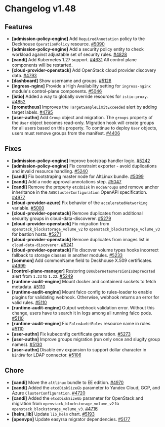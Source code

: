 # Changelog v1.48

## Features


 - **[admission-policy-engine]** Add `RequiredAnnotation` policy to the Deckhouse `OperationPolicy` resource. [#5090](https://github.com/deckhouse/deckhouse/pull/5090)
 - **[admission-policy-engine]** Add a security policy entity to check workload against adjustable set of security rules. [#4828](https://github.com/deckhouse/deckhouse/pull/4828)
 - **[candi]** Add Kubernetes 1.27 support. [#4631](https://github.com/deckhouse/deckhouse/pull/4631)
    All control plane components will be restarted.
 - **[cloud-provider-openstack]** Add OpenStack cloud provider discovery data. [#4793](https://github.com/deckhouse/deckhouse/pull/4793)
 - **[dashboard]** Show username and groups. [#5128](https://github.com/deckhouse/deckhouse/pull/5128)
 - **[ingress-nginx]** Provide a High Availability setting for `ingress-nginx` module's control-plane components. [#5046](https://github.com/deckhouse/deckhouse/pull/5046)
 - **[istio]** Added a way to globally override resources for `istio-proxy`. [#4852](https://github.com/deckhouse/deckhouse/pull/4852)
 - **[prometheus]** Improves the `TargetSampleLimitExceeded` alert by adding target labels. [#4795](https://github.com/deckhouse/deckhouse/pull/4795)
 - **[user-authn]** Add `Group` object and migration. The `groups` property of the `User` object becomes read-only.  Migration hook will create groups for all users based on this property. To continue to deploy `User` objects, users must remove groups from the manifest. [#4406](https://github.com/deckhouse/deckhouse/pull/4406)

## Fixes


 - **[admission-policy-engine]** Improve bootstrap handler logic. [#5242](https://github.com/deckhouse/deckhouse/pull/5242)
 - **[admission-policy-engine]** Fix constraint exporter - avoid duplications and invalid resource handling. [#5240](https://github.com/deckhouse/deckhouse/pull/5240)
 - **[candi]** Fix bootstraping master node for AltLinux bundle. [#5099](https://github.com/deckhouse/deckhouse/pull/5099)
 - **[candi]** Add a node approval annotations step. [#5047](https://github.com/deckhouse/deckhouse/pull/5047)
 - **[candi]** Remove the property `etcdDisk` in `nodeGroups` and remove anchor inheritance in the `AWSClusterConfiguration` OpenAPI specification. [#4977](https://github.com/deckhouse/deckhouse/pull/4977)
 - **[cloud-provider-azure]** Fix behavior of the `acceleratedNetworking` variable. [#5000](https://github.com/deckhouse/deckhouse/pull/5000)
 - **[cloud-provider-openstack]** Remove duplicates from additional security groups in cloud-data-discoverer. [#5279](https://github.com/deckhouse/deckhouse/pull/5279)
 - **[cloud-provider-openstack]** Fix migration from `openstack_blockstorage_volume_v2` to `openstack_blockstorage_volume_v3` for bastion hosts. [#5271](https://github.com/deckhouse/deckhouse/pull/5271)
 - **[cloud-provider-openstack]** Remove duplicates from images list in `cloud-data-discoverer`. [#5241](https://github.com/deckhouse/deckhouse/pull/5241)
 - **[cloud-provider-openstack]** Fix discover volume types hooks incorrect fallback to storage classes in another modules. [#5233](https://github.com/deckhouse/deckhouse/pull/5233)
 - **[common]** Add commonName field to Deckhouse X.509 certificates. [#4999](https://github.com/deckhouse/deckhouse/pull/4999)
 - **[control-plane-manager]** Restoring `D8KubernetesVersionIsDeprecated` alert from `1.23` to `1.22`. [#5249](https://github.com/deckhouse/deckhouse/pull/5249)
 - **[runtime-audit-engine]** Mount docker and containerd sockets to fetch metadata. [#5110](https://github.com/deckhouse/deckhouse/pull/5110)
 - **[runtime-audit-engine]** Mount falco config to rules-loader to enable plugins for validating webhook. Otherwise, webhook returns an error for valid rules. [#5110](https://github.com/deckhouse/deckhouse/pull/5110)
 - **[runtime-audit-engine]** Output webhook validation error. Without this change, users have to search it in logs among all running falco pods. [#5110](https://github.com/deckhouse/deckhouse/pull/5110)
 - **[runtime-audit-engine]** Fix `FalcoAuditRules` resource name in rules. [#5110](https://github.com/deckhouse/deckhouse/pull/5110)
 - **[user-authn]** Fix kubeconfig certificate generation. [#5273](https://github.com/deckhouse/deckhouse/pull/5273)
 - **[user-authn]** Improve groups migration (run only once and slugify group names). [#5130](https://github.com/deckhouse/deckhouse/pull/5130)
 - **[user-authn]** Disable env expansion to support dollar character in `bindPW` for LDAP connector. [#5106](https://github.com/deckhouse/deckhouse/pull/5106)

## Chore


 - **[candi]** Move the `altlinux` bundle to EE edition. [#4970](https://github.com/deckhouse/deckhouse/pull/4970)
 - **[candi]** Added the `etcdDiskSizeGb` parameter to Yandex Cloud, GCP, and Azure `ClusterConfiguration`. [#4720](https://github.com/deckhouse/deckhouse/pull/4720)
 - **[candi]** Added the `etcdDiskSizeGb` parameter for OpenStack and migration from `openstack_blockstorage_volume_v2` to `openstack_blockstorage_volume_v3`. [#4716](https://github.com/deckhouse/deckhouse/pull/4716)
 - **[helm_lib]** Update `lib_helm` chart. [#5193](https://github.com/deckhouse/deckhouse/pull/5193)
 - **[openvpn]** Update easyrsa migrator dependencies. [#5177](https://github.com/deckhouse/deckhouse/pull/5177)

